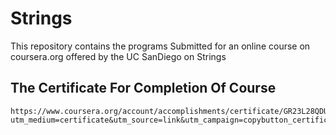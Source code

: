 # Strings

This repository contains the programs Submitted for an online course on coursera.org offered by the UC SanDiego on Strings

## The Certificate For Completion Of Course

```
https://www.coursera.org/account/accomplishments/certificate/GR23L28QDUKQ?utm_medium=certificate&utm_source=link&utm_campaign=copybutton_certificate
```